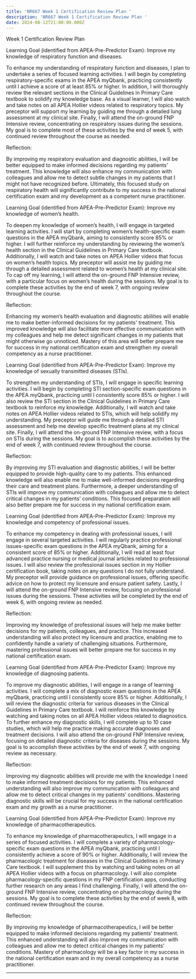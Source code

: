 ```yaml
---
title: 'NR667 Week 1 Certification Review Plan '
description: 'NR667 Week 1 Certification Review Plan '
date: 2024-08-12T21:00:00.000Z
---
```


Week 1 Certification Review Plan

Learning Goal (identified from APEA-Pre-Predictor Exam): Improve my knowledge of respiratory function and diseases.

To enhance my understanding of respiratory function and diseases, I plan to undertake a series of focused learning activities. I will begin by completing respiratory-specific exams in the APEA myQbank, practicing consistently until I achieve a score of at least 85% or higher. In addition, I will thoroughly review the relevant sections in the Clinical Guidelines in Primary Care textbook to solidify my knowledge base. As a visual learner, I will also watch and take notes on all APEA Hollier videos related to respiratory topics. My preceptor will support my learning by guiding me through a detailed lung assessment at my clinical site. Finally, I will attend the on-ground FNP Intensive review, concentrating on respiratory issues during the sessions. My goal is to complete most of these activities by the end of week 5, with continued review throughout the course as needed.

Reflection:

By improving my respiratory evaluation and diagnostic abilities, I will be better equipped to make informed decisions regarding my patients' treatment. This knowledge will also enhance my communication with colleagues and allow me to detect subtle changes in my patients that I might not have recognized before. Ultimately, this focused study on respiratory health will significantly contribute to my success in the national certification exam and my development as a competent nurse practitioner.

Learning Goal (identified from APEA-Pre-Predictor Exam): Improve my knowledge of women’s health.

To deepen my knowledge of women’s health, I will engage in targeted learning activities. I will start by completing women’s health-specific exam questions in the APEA myQbank, aiming to consistently score 85% or higher. I will further reinforce my understanding by reviewing the women’s health section in the Clinical Guidelines in Primary Care textbook. Additionally, I will watch and take notes on APEA Hollier videos that focus on women’s health topics. My preceptor will assist me by guiding me through a detailed assessment related to women’s health at my clinical site. To cap off my learning, I will attend the on-ground FNP Intensive review, with a particular focus on women’s health during the sessions. My goal is to complete these activities by the end of week 7, with ongoing review throughout the course.

Reflection:

Enhancing my women’s health evaluation and diagnostic abilities will enable me to make better-informed decisions for my patients' treatment. This improved knowledge will also facilitate more effective communication with my colleagues and help me detect significant changes in my patients that might otherwise go unnoticed. Mastery of this area will better prepare me for success in my national certification exam and strengthen my overall competency as a nurse practitioner.

Learning Goal (identified from APEA-Pre-Predictor Exam): Improve my knowledge of sexually transmitted diseases (STIs).

To strengthen my understanding of STIs, I will engage in specific learning activities. I will begin by completing STI section-specific exam questions in the APEA myQbank, practicing until I consistently score 85% or higher. I will also review the STI section in the Clinical Guidelines in Primary Care textbook to reinforce my knowledge. Additionally, I will watch and take notes on APEA Hollier videos related to STIs, which will help solidify my understanding. My preceptor will guide me through a detailed STI assessment and help me develop specific treatment plans at my clinical site. Finally, I will attend the on-ground FNP Intensive review, with a focus on STIs during the sessions. My goal is to accomplish these activities by the end of week 7, with continued review throughout the course.

Reflection:

By improving my STI evaluation and diagnostic abilities, I will be better equipped to provide high-quality care to my patients. This enhanced knowledge will also enable me to make well-informed decisions regarding their care and treatment plans. Furthermore, a deeper understanding of STIs will improve my communication with colleagues and allow me to detect critical changes in my patients’ conditions. This focused preparation will also better prepare me for success in my national certification exam.

Learning Goal (identified from APEA-Pre-Predictor Exam): Improve my knowledge and competency of professional issues.

To enhance my competency in dealing with professional issues, I will engage in several targeted activities. I will regularly practice professional issues-specific exam questions in the APEA myQbank, aiming for a consistent score of 85% or higher. Additionally, I will read at least four advanced practice nursing or medical journal articles related to professional issues. I will also review the professional issues section in my Hollier certification book, taking notes on any questions I do not fully understand. My preceptor will provide guidance on professional issues, offering specific advice on how to protect my licensure and ensure patient safety. Lastly, I will attend the on-ground FNP Intensive review, focusing on professional issues during the sessions. These activities will be completed by the end of week 6, with ongoing review as needed.

Reflection:

Improving my knowledge of professional issues will help me make better decisions for my patients, colleagues, and practice. This increased understanding will also protect my licensure and practice, enabling me to confidently handle a variety of challenging situations. Furthermore, mastering professional issues will better prepare me for success in my national certification exam.

Learning Goal (identified from APEA-Pre-Predictor Exam): Improve my knowledge of diagnosing patients.

To improve my diagnostic abilities, I will engage in a range of learning activities. I will complete a mix of diagnostic exam questions in the APEA myQbank, practicing until I consistently score 85% or higher. Additionally, I will review the diagnostic criteria for various diseases in the Clinical Guidelines in Primary Care textbook. I will reinforce this knowledge by watching and taking notes on all APEA Hollier videos related to diagnostics. To further enhance my diagnostic skills, I will complete up to 10 case studies, which will help me practice making accurate diagnoses and treatment decisions. I will also attend the on-ground FNP Intensive review, focusing on detailed diagnostic criteria for diseases during the sessions. My goal is to accomplish these activities by the end of week 7, with ongoing review as necessary.

Reflection:

Improving my diagnostic abilities will provide me with the knowledge I need to make informed treatment decisions for my patients. This enhanced understanding will also improve my communication with colleagues and allow me to detect critical changes in my patients’ conditions. Mastering diagnostic skills will be crucial for my success in the national certification exam and my growth as a nurse practitioner.

Learning Goal (identified from APEA-Pre-Predictor Exam): Improve my knowledge of pharmacotherapeutics.

To enhance my knowledge of pharmacotherapeutics, I will engage in a series of focused activities. I will complete a variety of pharmacology-specific exam questions in the APEA myQbank, practicing until I consistently achieve a score of 90% or higher. Additionally, I will review the pharmacologic treatment for diseases in the Clinical Guidelines in Primary Care textbook. I will supplement this by watching and taking notes on all APEA Hollier videos with a focus on pharmacology. I will also complete pharmacology-specific questions in my FNP certification apps, conducting further research on any areas I find challenging. Finally, I will attend the on-ground FNP Intensive review, concentrating on pharmacology during the sessions. My goal is to complete these activities by the end of week 8, with continued review throughout the course.

Reflection:

By improving my knowledge of pharmacotherapeutics, I will be better equipped to make informed decisions regarding my patients' treatment. This enhanced understanding will also improve my communication with colleagues and allow me to detect critical changes in my patients’ conditions. Mastery of pharmacology will be a key factor in my success in the national certification exam and in my overall competency as a nurse practitioner.

***

